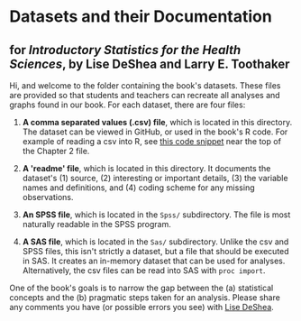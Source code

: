 Datasets and their Documentation
================
## for *Introductory Statistics for the Health Sciences*, by Lise DeShea and Larry E. Toothaker

Hi, and welcome to the folder containing the book's datasets.  These files are provided so that students and teachers can recreate all analyses and graphs found in our book.  For each dataset, there are four files:

 1. **A comma separated values (.csv) file**, which is located in this directory.  The dataset can be viewed in GitHub, or used in the book's R code.  For example of reading a csv into R, see [this code snippet](https://github.com/OuhscBbmc/DeSheaToothakerIntroStats/blob/master/Chapter03/Chapter03.R#L25-L27) near the top of the Chapter 2 file.
 
 2. **A 'readme' file**, which is located in this directory.  It documents the dataset's (1) source, (2) interesting or important details, (3) the variable names and definitions, and (4) coding scheme for any missing observations.
 
 3. **An SPSS file**, which is located in the `Spss/` subdirectory.  The file is most naturally readable in the SPSS program.
 
 4. **A SAS file**, which is located in the `Sas/` subdirectory.  Unlike the csv and SPSS files, this isn't strictly a dataset, but a file that should be executed in SAS.  It creates an in-memory dataset that can be used for analyses.  Alternatively, the csv files can be read into SAS with `proc import`.

One of the book's goals is to narrow the gap between the (a) statistical concepts and the (b) pragmatic steps taken for an analysis.  Please share any comments you have (or possible errors you see) with [Lise DeShea](http://nursing.ouhsc.edu/Research/meet-our-team.cfm).
